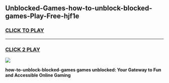 
## Unblocked-Games-how-to-unblock-blocked-games-Play-Free-hjf1e
<h3>
<a href="https://premium76.site?title=how-to-unblock-blocked-games&ref=10A">CLICK TO PLAY</a></h3>
<hr>

<h3>
<a href="https://premium76.site?title=how-to-unblock-blocked-games&ref=10A">CLICK 2 PLAY</a>
  
</h3>

<a href="https://premium76.site?title=how-to-unblock-blocked-games&ref=10A"><img src="https://clearcache.store/games.png"></a>


**how-to-unblock-blocked-games games unblocked: Your Gateway to Fun and Accessible Online Gaming**
